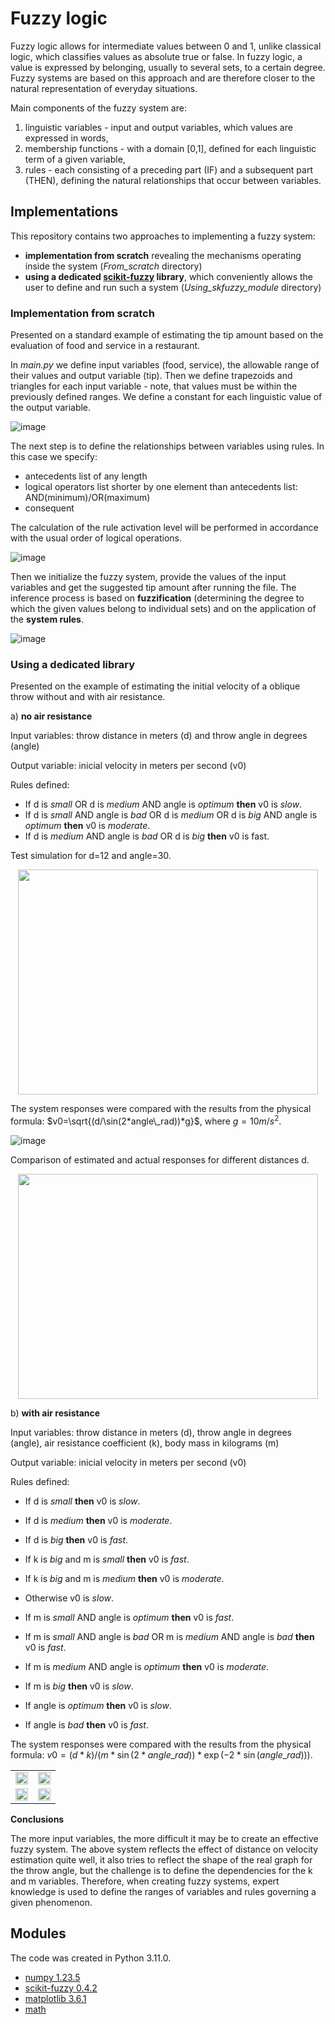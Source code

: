 # Fuzzy logic

Fuzzy logic allows for intermediate values ​​between 0 and 1, unlike classical logic, which classifies values ​​as absolute true or false. In fuzzy logic, a value is expressed by belonging, usually to several sets, to a certain degree. Fuzzy systems are based on this approach and are therefore closer to the natural representation of everyday situations.

Main components of the fuzzy system are:
1. linguistic variables - input and output variables, which values ​​are expressed in words,
2. membership functions - with a domain ​​\[0,1\], defined for each linguistic term of a given variable,
3. rules - each consisting of a preceding part (IF) and a subsequent part (THEN), defining the natural relationships that occur between variables.

## Implementations

This repository contains two approaches to implementing a fuzzy system:
 * **implementation from scratch** revealing the mechanisms operating inside the system (*From_scratch* directory)
 * **using a dedicated [scikit-fuzzy](https://pythonhosted.org/scikit-fuzzy/userguide/getting_started.html) library**, which conveniently allows the user to define and run such a system (*Using_skfuzzy_module* directory)

### Implementation from scratch
Presented on a standard example of estimating the tip amount based on the evaluation of food and service in a restaurant.

In *main.py* we define input variables (food, service), the allowable range of their values and output variable (tip). Then we define trapezoids and triangles for each input variable - note, that values ​​must be within the previously defined ranges. We define a constant for each linguistic value of the output variable.

![image](https://github.com/user-attachments/assets/fdf68e15-d9b4-495d-8096-b4a699e7b8c2)

The next step is to define the relationships between variables using rules. In this case we specify:
- antecedents list of any length
- logical operators list shorter by one element than antecedents list: AND(minimum)/OR(maximum)
- consequent

The calculation of the rule activation level will be performed in accordance with the usual order of logical operations.

![image](https://github.com/user-attachments/assets/6c093372-c7c3-43ef-8af3-b986cf09590a)

Then we initialize the fuzzy system, provide the values ​​of the input variables and get the suggested tip amount after running the file. The inference process is based on **fuzzification** (determining the degree to which the given values ​​belong to individual sets) and on the application of the **system rules**.

![image](https://github.com/user-attachments/assets/6e3901b5-6ceb-472c-853b-4957431a387a)

### Using a dedicated library
Presented on the example of estimating the initial velocity of a oblique throw without and with air resistance.

a) **no air resistance**

Input variables: throw distance in meters (d) and throw angle in degrees (angle)

Output variable: inicial velocity in meters per second (v0)

Rules defined:
- If d is *small* OR d is *medium* AND angle is *optimum*  **then** v0 is *slow*.
- If d is *small* AND angle is *bad* OR d is *medium* OR d is *big* AND angle is *optimum*  **then** v0 is *moderate*.
- If d is *medium* AND angle is *bad* OR d is *big* **then** v0 is fast.

Test simulation for ​​d=12 and angle=30.

<p align="center" width="100%">
<img src="https://github.com/user-attachments/assets/4e93bad3-3f5b-4ebb-a34c-2498a5c6387c" width="480" height="360">
</p>

The system responses were compared with the results from the physical formula: $`v0=\sqrt{(d/\sin(2*angle\_rad))*g}`$, where $`g=10m/s^2`$.

![image](https://github.com/user-attachments/assets/cd5b1c15-992e-4eac-9817-08299fbfa293)

Comparison of estimated and actual responses for different distances d.

<p align="center" width="100%">
<img src="https://github.com/user-attachments/assets/43902800-5a9b-45f7-a5c7-87d784bb3a2a" width="480" height="360">
</p>

b) **with air resistance**

Input variables: throw distance in meters (d), throw angle in degrees (angle), air resistance coefficient (k), body mass in kilograms (m)

Output variable: inicial velocity in meters per second (v0)

Rules defined:
- If d is *small* **then** v0 is *slow*.
- If d is *medium* **then** v0 is *moderate*.
- If d is *big* **then** v0 is *fast*.


- If k is *big* and m is *small* **then** v0 is *fast*.
- If k is *big* and m is *medium* **then** v0 is *moderate*.
- Otherwise v0 is *slow*.


- If m is *small* AND angle is *optimum* **then** v0 is *fast*.
- If m is *small* AND angle is *bad* OR m is *medium* AND angle is *bad* **then** v0 is *fast*.
- If m is *medium* AND angle is *optimum* **then** v0 is *moderate*.
- If m is *big* **then** v0 is *slow*.


- If angle is *optimum* **then** v0 is *slow*.
- If angle is *bad* **then** v0 is *fast*.

The system responses were compared with the results from the physical formula: $`v0=(d*k)/(m*\sin(2*angle\_rad))*\exp(-2*\sin(angle\_rad)))`$.

|                                                                                       |                                                                                       |
|---------------------------------------------------------------------------------------|---------------------------------------------------------------------------------------|
| <img width="100%" src="https://github.com/user-attachments/assets/e94ee0ee-62b5-429b-a69e-16a1bfb39ea7"> | <img width="100%" src="https://github.com/user-attachments/assets/059a0172-f6d7-4ab1-ae69-bb382e0cb3dc"> |
| <img width="100%" src="https://github.com/user-attachments/assets/4e8f8633-1546-4a81-accb-66a42013be40"> | <img width="100%" src="https://github.com/user-attachments/assets/6f984515-29f6-4018-ba02-875023acb61c"> |

**Conclusions**

The more input variables, the more difficult it may be to create an effective fuzzy system. The above system reflects the effect of distance on velocity estimation quite well, it also tries to reflect the shape of the real graph for the throw angle, but the challenge is to define the dependencies for the k and m variables. Therefore, when creating fuzzy systems, expert knowledge is used to define the ranges of variables and rules governing a given phenomenon.

## Modules
The code was created in Python 3.11.0.
- [numpy 1.23.5](https://numpy.org/)
- [scikit-fuzzy 0.4.2](https://pythonhosted.org/scikit-fuzzy/userguide/getting_started.html)
- [matplotlib 3.6.1](https://matplotlib.org/3.5.3/api/_as_gen/matplotlib.pyplot.html)
- [math](https://docs.python.org/3/library/math.html)


